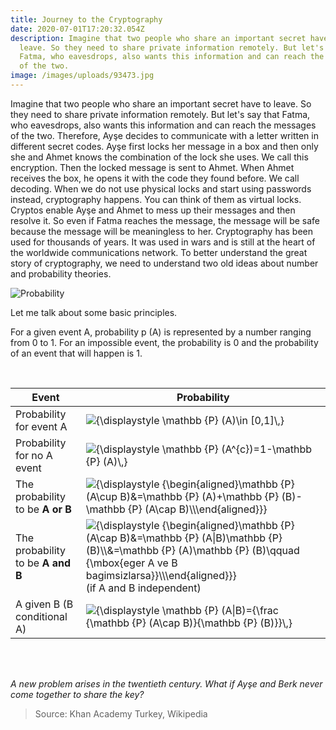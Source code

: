 ```yaml
---
title: Journey to the Cryptography
date: 2020-07-01T17:20:32.054Z
description: Imagine that two people who share an important secret have to
  leave. So they need to share private information remotely. But let's say that
  Fatma, who eavesdrops, also wants this information and can reach the messages
  of the two.
image: /images/uploads/93473.jpg
---
```

Imagine that two people who share an important secret have to leave. So they need to share private information remotely. But let's say that Fatma, who eavesdrops, also wants this information and can reach the messages of the two. Therefore, Ayşe decides to communicate with a letter written in different secret codes. Ayşe first locks her message in a box and then only she and Ahmet knows the combination of the lock she uses. We call this encryption. Then the locked message is sent to Ahmet. When Ahmet receives the box, he opens it with the code they found before.
We call decoding. When we do not use physical locks and start using passwords instead, cryptography happens. You can think of them as virtual locks. Cryptos enable Ayşe and Ahmet to mess up their messages and then resolve it. So even if Fatma reaches the message, the message will be safe because the message will be meaningless to her. Cryptography has been used for thousands of years. It was used in wars and is still at the heart of the worldwide communications network. To better understand the great story of cryptography, we need to understand two old ideas about number and probability theories. 

![](/images/uploads/white-digital-matrix-binary-code-numbers-background_1017-25332.jpg "Probability")

Let me talk about some basic principles.

For a given event A, probability p (A) is represented by a number ranging from 0 to 1. For an impossible event, the probability is 0 and the probability of an event that will happen is 1.

<br>

| Event                             | Probability                                                                                                                                                                                                                                                                                                                     |
| --------------------------------- | ------------------------------------------------------------------------------------------------------------------------------------------------------------------------------------------------------------------------------------------------------------------------------------------------------------------------------- |
| Probability for event A           | ![{\\displaystyle \\mathbb {P} (A)\\in \[0,1\]\\,}](https://wikimedia.org/api/rest_v1/media/math/render/svg/d6413f6dd54ea8f1f55b4b983d32be9c0a4228ed)                                                                                                                                                                           |
| Probability for no A event        | ![{\\displaystyle \\mathbb {P} (A^{c})=1-\\mathbb {P} (A)\\,}](https://wikimedia.org/api/rest_v1/media/math/render/svg/748635725631ca0f591fbc87ef69c025ad87865c)                                                                                                                                                                |
| The probability to be **A or B**  | ![{\\displaystyle {\\begin{aligned}\\mathbb {P} (A\\cup B)&=\\mathbb {P} (A)+\\mathbb {P} (B)-\\mathbb {P} (A\\cap B)\\\\\\end{aligned}}}](https://wikimedia.org/api/rest_v1/media/math/render/svg/6579fe8e780ce85c26aed879192cded995fb38fa)                                                                                    |
| The probability to be **A and B** | ![{\\displaystyle {\\begin{aligned}\\mathbb {P} (A\\cap B)&=\\mathbb {P} (A\|B)\\mathbb {P} (B)\\\\&=\\mathbb {P} (A)\\mathbb {P} (B)\\qquad {\\mbox{eger A ve B bagimsizlarsa}}\\\\\\end{aligned}}}](https://wikimedia.org/api/rest_v1/media/math/render/svg/e05205e10db664e244d81101c61ed1d13eeb65ed)(if A and B independent) |
| A given B (B conditional A)       | ![{\\displaystyle \\mathbb {P} (A\|B)={\\frac {\\mathbb {P} (A\\cap B)}{\\mathbb {P} (B)}}\\,}](https://wikimedia.org/api/rest_v1/media/math/render/svg/1946ffded341798cabae8215a1ab9a13f83bb41d)                                                                                                                               |

<br><br>

*A new problem arises in the twentieth century. What if Ayşe and Berk never come together to share the key?*

> Source: Khan Academy Turkey, Wikipedia